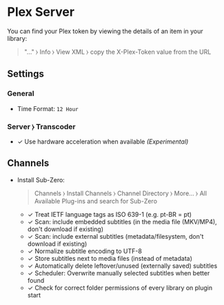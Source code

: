 # Plex Server

You can find your Plex token by viewing the details of an item in your library:
> "…" ⧽ Info ⧽ View XML ⧽ copy the X-Plex-Token value from the URL

## Settings

### General

  * Time Format: `12 Hour`

### Server ⧽ Transcoder

  * ✓ Use hardware acceleration when available *(Experimental)*

## Channels

  * Install Sub-Zero:<br>
    > Channels ⧽ Install Channels ⧽ Channel Directory ⧽ More… ⧽ All Available Plug-ins
    and search for Sub-Zero

    * ✓ Treat IETF language tags as ISO 639-1 (e.g. pt-BR = pt)
    * ✓ Scan: include embedded subtitles (in the media file (MKV/MP4), don't download if existing)
    * ✓ Scan: include external subtitles (metadata/filesystem, don't download if existing)
    * ✓ Normalize subtitle encoding to UTF-8
    * ✓ Store subtitles next to media files (instead of metadata)
    * ✓ Automatically delete leftover/unused (externally saved) subtitles
    * ✓ Scheduler: Overwrite manually selected subtitles when better found
    * ✓ Check for correct folder permissions of every library on plugin start
